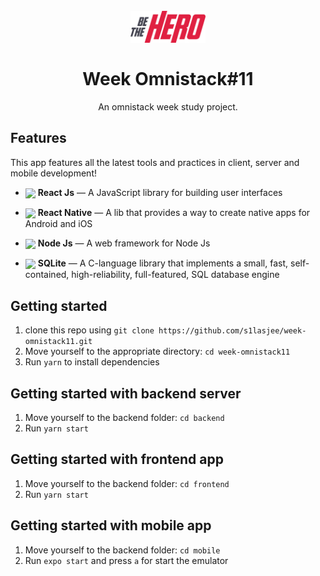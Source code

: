 
<h1 align="center">
<br>
  <img src="./frontend/src/assets/logo.svg" alt="Be The Hero" width="120">
<br>
<br>
  Week Omnistack#11
</h1>

<p align="center">An omnistack week study project.</p>

## Features
[//]: # (Add the features of your project here:)
This app features all the latest tools and practices in client, server and mobile development!

- <img src="https://cdn.worldvectorlogo.com/logos/react.svg" width="23" align="center"/> **React Js** — A JavaScript library for building user interfaces
- <img src="https://cdn.worldvectorlogo.com/logos/react.svg" width="23" align="center"/> **React Native** — A lib that provides a way to create native apps for Android and iOS

- <img src="https://cdn.worldvectorlogo.com/logos/nodejs.svg" align="center" width="23"/> **Node Js** — A web framework for Node Js

- <img src="https://dwglogo.com/wp-content/uploads/2018/03/SQLite_Vector_logo.png" width="35" align="center"/> **SQLite** — A C-language library that implements a small, fast, self-contained, high-reliability, full-featured, SQL database engine

## Getting started

1. clone this repo using `git clone https://github.com/s1lasjee/week-omnistack11.git`
2. Move yourself to the appropriate directory: `cd week-omnistack11`
3. Run `yarn` to install dependencies

## Getting started with backend server

1. Move yourself to the backend folder: `cd backend`
2. Run `yarn start`

## Getting started with frontend app

1. Move yourself to the backend folder: `cd frontend` 
2. Run `yarn start`

## Getting started with mobile app

1. Move yourself to the backend folder: `cd mobile` 
2. Run `expo start` and press `a` for start the emulator